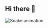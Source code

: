 ## Hi there 👋

<img src="https://raw.githubusercontent.com/SureRanganath/SureRanganath/output/snake.svg" alt="Snake animation" />

###

<!--
**SureRanganath/SureRanganath** is a ✨ _special_ ✨ repository because its `README.md` (this file) appears on your GitHub profile.

Here are some ideas to get you started:

- 🔭 I’m currently working on ...
- 🌱 I’m currently learning ...
- 👯 I’m looking to collaborate on ...
- 🤔 I’m looking for help with ...
- 💬 Ask me about ...
- 📫 How to reach me: ...
- 😄 Pronouns: ...
- ⚡ Fun fact: ...
-->
